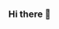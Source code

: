 ### Hi there 👋

<!--
**KaiSeiCo/KaiSeiCo** is a ✨ _special_ ✨ repository because its `README.md` (this file) appears on your GitHub profile.

- 🌱 I’m currently learning Vue3, Nodejs, Nestjs
- 👯 I’m planning to learn C#, Unity, Cocos, Blender, Drawing
-->
